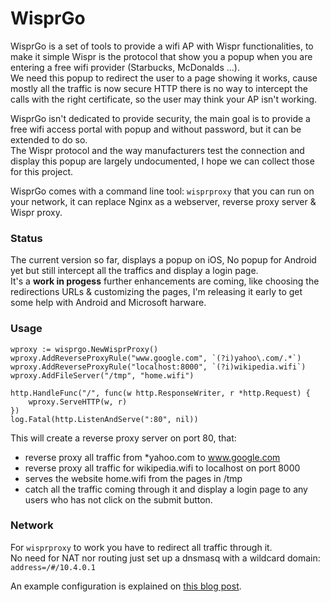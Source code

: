 WisprGo
=======

WisprGo is a set of tools to provide a wifi AP with Wispr functionalities, to make it simple Wispr is the protocol that show you a popup when you are entering a free wifi provider (Starbucks, McDonalds ...).  
We need this popup to redirect the user to a page showing it works, cause mostly all the traffic is now secure HTTP there is no way to intercept the calls with the right certificate, so the user may think your AP isn't working.

WisprGo isn't dedicated to provide security, the main goal is to provide a free wifi access portal with popup and without password, but it can be extended to do so.  
The Wispr protocol and the way manufacturers test the connection and display this popup are largely undocumented, I hope we can collect those for this project.

WisprGo comes with a command line tool: `wisprproxy` that you can run on your network, it can replace Nginx as a webserver, reverse proxy server & Wispr proxy.

### Status
The current version so far, displays a popup on iOS, No popup for Android yet but still intercept all the traffics and display a login page.  
It's a **work in progess** further enhancements are coming, like choosing the redirections URLs & customizing the pages, I'm releasing it early to get some help with Android and Microsoft harware.

### Usage
```
wproxy := wisprgo.NewWisprProxy()
wproxy.AddReverseProxyRule("www.google.com", `(?i)yahoo\.com/.*`)
wproxy.AddReverseProxyRule("localhost:8000", `(?i)wikipedia.wifi`)
wproxy.AddFileServer("/tmp", "home.wifi")

http.HandleFunc("/", func(w http.ResponseWriter, r *http.Request) {
    wproxy.ServeHTTP(w, r)
})
log.Fatal(http.ListenAndServe(":80", nil))
```
This will create a reverse proxy server on port 80, that:
* reverse proxy all traffic from *yahoo.com to www.google.com
* reverse proxy all traffic for wikipedia.wifi to localhost on port 8000
* serves the website home.wifi from the pages in /tmp
* catch all the traffic coming through it and display a login page to any users who has not click on the submit button.

### Network
For `wisprproxy` to work you have to redirect all traffic through it.  
No need for NAT nor routing just set up a dnsmasq with a wildcard domain:  
`address=/#/10.4.0.1`

An example configuration is explained on [this blog post](http://blog.nobugware.com/post/2015/internet_access_power_outage_disaster_free/).

